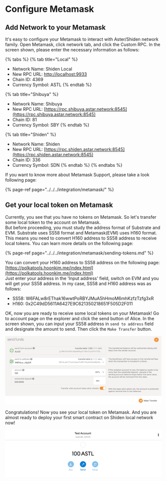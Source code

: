 # Configure Metamask

## Add Network to your Metamask

It's easy to configure your Metamask to interact with Aster/Shiden network family. Open Metamask, click network tab, and click the Custom RPC. In the screen shown, please enter the necessary information as follows:

{% tabs %}
{% tab title="Local" %}
* Network Name:  Shiden Local
* New RPC URL: [http://localhost:9933](http://localhost:9933)
* Chain ID: 4369
* Currency Symbol: ASTL
{% endtab %}

{% tab title="Shibuya" %}
* Network Name:  Shibuya
* New RPC URL: [https://rpc.shibuya.astar.network:8545](https://rpc.shibuya.astar.network:8545)
* Chain ID: 81
* Currency Symbol: SBY
{% endtab %}

{% tab title="Shiden" %}
* Network Name:  Shiden
* New RPC URL: [https://rpc.shiden.astar.network:8545](https://rpc.shiden.astar.network:8545)
* Chain ID: 336
* Currency Symbol: SDN
{% endtab %}
{% endtabs %}

If you want to know more about Metamask Support, please take a look following page:

{% page-ref page="../../../integration/metamask/" %}

## Get your local token on Metamask

Currently, you see that you have no tokens on Metamask. So let's transfer some local token to the account on Metamask.   
But before proceeding, you must study the address format of Substrate and EVM. Substrate uses SS58 format and Metamask\(EVM\) uses H160 format. This means you need to convert H160 address to SS58 address to receive local tokens. You can learn more details on the following page:

{% page-ref page="../../../integration/metamask/sending-tokens.md" %}

You can convert your H160 address to SS58 address on the following page:  
[https://polkatools.hoonkim.me/index.html](https://polkatools.hoonkim.me/index.html)  
Just enter your address in the 'Input address' field, switch on EVM and you will get your SS58 address. In my case, SS58 and H160 address was as follows:

* SS58: W6FALw8rEThak16wwtPoRBYJMuA5hHmoM6mhKzfzTzfg3xR
* H160: 0x2C49dD5611A6427E9C621350218651F505D2F011

OK, now you are ready to receive some local tokens on your Metamask! Go to account page on the explorer and click the send button of Alice. In the screen shown, you can input your SS58 address in `send to address` field and designate the amount to send. Then click the `Make Transfer` button.

![](../../../.gitbook/assets/image%20%28102%29.png)

Congratulations!  Now you see your local token on Metamask. And you are almost ready to deploy your first smart contract on Shiden local network now!

![](../../../.gitbook/assets/image%20%28106%29.png)



